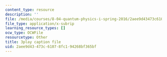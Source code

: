 ```yaml
---
content_type: resource
description: ''
file: /media/courses/8-04-quantum-physics-i-spring-2016/2aee9d43473c61078fc194268bf365bf_7euh_iwzSGo.srt
file_type: application/x-subrip
learning_resource_types: []
ocw_type: OCWFile
resourcetype: Other
title: 3play caption file
uid: 2aee9d43-473c-6107-8fc1-94268bf365bf
---
```

